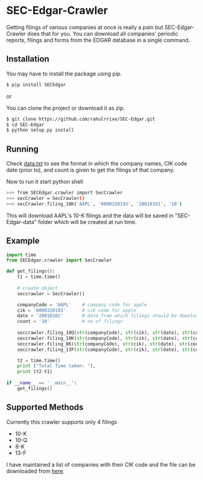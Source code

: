 SEC-Edgar-Crawler
=============

 Getting filings of various companies at once is really a pain but SEC-Edgar-Crawler does that for you.
 You can download all companies' periodic reports, filings and forms from the EDGAR database in a single command.

Installation
------------- 
 You may have to install the package using pip.
 ```bash
 $ pip install SECEdgar
 ```
 or

 You can clone the project or download it as zip.
 ```bash
 $ git clone https://github.com/rahulrrixe/SEC-Edgar.git
 $ cd SEC-Edgar
 $ python setup.py install
 ```

Running
-------
 Check [data.txt][1] to see the format in which the company names, CIK code date (prior to), and count is given to get the filings of that company.

 Now to run it start python shell
   ```bash
  >>> from SECEdgar.crawler import SecCrawler
  >>> secCrawler = SecCrawler()
  >>> secCrawler.filing_10K('AAPL', '0000320193', '20010101', '10')
   ```
This will download AAPL's 10-K filings and the data will be saved in "SEC-Edgar-data" folder which will be created at run time.

Example 
--------
```python
import time
from SECEdgar.crawler import SecCrawler

def get_filings():
	t1 = time.time()
	
	# create object
	seccrawler = SecCrawler()

	companyCode = 'AAPL'    # company code for apple 
	cik = '0000320193'      # cik code for apple
	date = '20010101'       # date from which filings should be downloaded
	count = '10'            # no of filings
	
	seccrawler.filing_10Q(str(companyCode), str(cik), str(date), str(count))
	seccrawler.filing_10K(str(companyCode), str(cik), str(date), str(count))
	seccrawler.filing_8K(str(companyCode), str(cik), str(date), str(count))
	seccrawler.filing_13F(str(companyCode), str(cik), str(date), str(count))

	t2 = time.time()
	print ("Total Time taken: "),
	print (t2-t1)
	
if __name__ == '__main__':
	get_filings()	
```

Supported Methods
-----------------
Currently this crawler supports only 4 filings 
*  10-K
*  10-Q
*   8-K
*  13-F

I have maintained a list of companies with their CIK code and the file can be downloaded from [here][2].

[1]: https://github.com/rahulrrixe/SEC-Edgar/blob/master/SECEdgar/data.txt
[2]: https://github.com/rahulrrixe/SEC-Edgar/blob/master/SECEdgar/companylist.txt
